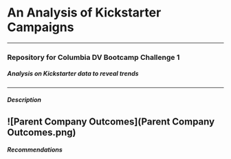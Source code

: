# An Analysis of Kickstarter Campaigns
---
### Repository for Columbia DV Bootcamp Challenge 1 
##### *Analysis on Kickstarter data to reveal trends* 
---
##### Description
![Parent Company Outcomes](Parent Company Outcomes.png)
---
##### Recommendations
